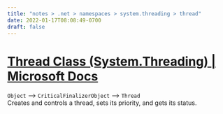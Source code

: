 ```yaml
---
title: "notes > .net > namespaces > system.threading > thread"
date: 2022-01-17T08:08:49-0700
draft: false
---
```


# [Thread Class (System.Threading) | Microsoft Docs](https://docs.microsoft.com/en-us/dotnet/api/system.threading.thread?view=net-6.0)
`Object` –> `CriticalFinalizerObject` –> `Thread`  
Creates and controls a thread, sets its priority, and gets its status.
